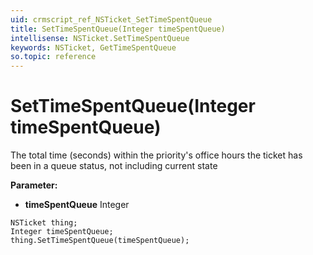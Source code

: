 ```yaml
---
uid: crmscript_ref_NSTicket_SetTimeSpentQueue
title: SetTimeSpentQueue(Integer timeSpentQueue)
intellisense: NSTicket.SetTimeSpentQueue
keywords: NSTicket, GetTimeSpentQueue
so.topic: reference
---
```


# SetTimeSpentQueue(Integer timeSpentQueue)

The total time (seconds) within the priority's office hours the ticket has been in a queue status, not including current state

**Parameter:** 
* **timeSpentQueue** Integer

```crmscript
NSTicket thing;
Integer timeSpentQueue;
thing.SetTimeSpentQueue(timeSpentQueue);
```


